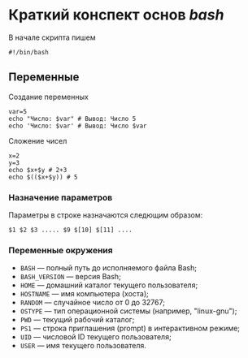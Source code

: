 # Краткий конспект основ *bash*

В начале скрипта пишем 
```
#!/bin/bash
```

## Переменные
Создание переменных
```
var=5
echo "Число: $var" # Вывод: Число 5
echo 'Число: $var' # Вывод: Число $var
```

Сложение чисел
```
x=2
y=3
echo $x+$y # 2+3
echo $(($x+$y)) # 5
```

### Назначение параметров
Параметры в строке назначаются следющим образом:
```
$1 $2 $3 ..... $9 $[10] $[11] ....
```

### Переменные окружения
- `BASH` — полный путь до исполняемого файла Bash;
- `BASH_VERSION` — версия Bash;
- `HOME` — домашний каталог текущего пользователя;
- `HOSTNAME` — имя компьютера (хоста);
- `RANDOM` — случайное число от 0 до 32767;
- `OSTYPE` — тип операционной системы (например, "linux-gnu");
- `PWD` — текущий рабочий каталог;
- `PS1` — строка приглашения (prompt) в интерактивном режиме;
- `UID` — числовой ID текущего пользователя;
- `USER` — имя текущего пользователя.